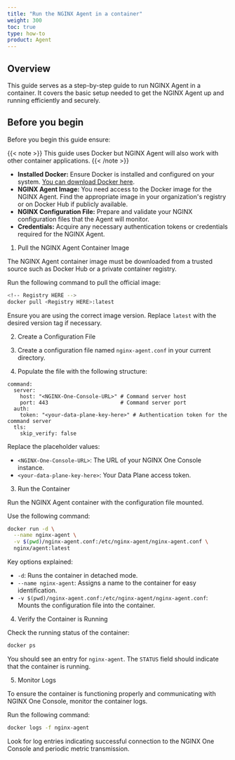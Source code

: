 ```yaml
---
title: "Run the NGINX Agent in a container"
weight: 300
toc: true
type: how-to
product: Agent
---
```


## Overview

This guide serves as a step-by-step guide to run NGINX Agent in a container. It covers the basic setup needed to get the NGINX Agent up and running efficiently and securely.

## Before you begin

Before you begin this guide ensure:

{{< note >}}
This guide uses Docker but NGINX Agent will also work with other container applications.
{{< /note >}}

- **Installed Docker:** Ensure Docker is installed and configured on your system. [You can download Docker here](https://www.docker.com/products/docker-desktop/).
- **NGINX Agent Image:** You need access to the Docker image for the NGINX Agent. Find the appropriate image in your organization's registry or on Docker Hub if publicly available.
- **NGINX Configuration File:** Prepare and validate your NGINX configuration files that the Agent will monitor.
- **Credentials:** Acquire any necessary authentication tokens or credentials required for the NGINX Agent.

1. Pull the NGINX Agent Container Image

The NGINX Agent container image must be downloaded from a trusted source such as Docker Hub or a private container registry.

Run the following command to pull the official image:

```bash
<!-- Registry HERE -->
docker pull <Registry HERE>:latest
```

Ensure you are using the correct image version. Replace `latest` with the desired version tag if necessary.


2. Create a Configuration File

1. Create a configuration file named `nginx-agent.conf` in your current directory.
2. Populate the file with the following structure:

```vim
command:
  server:
    host: "<NGINX-One-Console-URL>" # Command server host
    port: 443                       # Command server port
  auth:
    token: "<your-data-plane-key-here>" # Authentication token for the command server
  tls:
    skip_verify: false
```

Replace the placeholder values:

- `<NGINX-One-Console-URL>`: The URL of your NGINX One Console instance.
- `<your-data-plane-key-here>`: Your Data Plane access token.


3. Run the Container

Run the NGINX Agent container with the configuration file mounted.

Use the following command:

```bash
docker run -d \
  --name nginx-agent \
  -v $(pwd)/nginx-agent.conf:/etc/nginx-agent/nginx-agent.conf \
  nginx/agent:latest
```

Key options explained:

- `-d`: Runs the container in detached mode.
- `--name nginx-agent`: Assigns a name to the container for easy identification.
- `-v $(pwd)/nginx-agent.conf:/etc/nginx-agent/nginx-agent.conf`: Mounts the configuration file into the container.


4. Verify the Container is Running

Check the running status of the container:

```bash
docker ps
```

You should see an entry for `nginx-agent`. The `STATUS` field should indicate that the container is running.

5. Monitor Logs

To ensure the container is functioning properly and communicating with NGINX One Console, monitor the container logs.

Run the following command:

```bash
docker logs -f nginx-agent
```

Look for log entries indicating successful connection to the NGINX One Console and periodic metric transmission.
